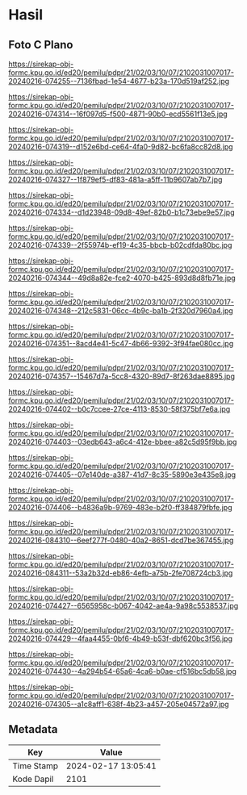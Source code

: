 # Hasil

## Foto C Plano

https://sirekap-obj-formc.kpu.go.id/ed20/pemilu/pdpr/21/02/03/10/07/2102031007017-20240216-074255--7136fbad-1e54-4677-b23a-170d519af252.jpg

https://sirekap-obj-formc.kpu.go.id/ed20/pemilu/pdpr/21/02/03/10/07/2102031007017-20240216-074314--16f097d5-f500-4871-90b0-ecd5561f13e5.jpg

https://sirekap-obj-formc.kpu.go.id/ed20/pemilu/pdpr/21/02/03/10/07/2102031007017-20240216-074319--d152e6bd-ce64-4fa0-9d82-bc6fa8cc82d8.jpg

https://sirekap-obj-formc.kpu.go.id/ed20/pemilu/pdpr/21/02/03/10/07/2102031007017-20240216-074327--1f879ef5-df83-481a-a5ff-11b9607ab7b7.jpg

https://sirekap-obj-formc.kpu.go.id/ed20/pemilu/pdpr/21/02/03/10/07/2102031007017-20240216-074334--d1d23948-09d8-49ef-82b0-b1c73ebe9e57.jpg

https://sirekap-obj-formc.kpu.go.id/ed20/pemilu/pdpr/21/02/03/10/07/2102031007017-20240216-074339--2f55974b-ef19-4c35-bbcb-b02cdfda80bc.jpg

https://sirekap-obj-formc.kpu.go.id/ed20/pemilu/pdpr/21/02/03/10/07/2102031007017-20240216-074344--49d8a82e-fce2-4070-b425-893d8d8fb71e.jpg

https://sirekap-obj-formc.kpu.go.id/ed20/pemilu/pdpr/21/02/03/10/07/2102031007017-20240216-074348--212c5831-06cc-4b9c-ba1b-2f320d7960a4.jpg

https://sirekap-obj-formc.kpu.go.id/ed20/pemilu/pdpr/21/02/03/10/07/2102031007017-20240216-074351--8acd4e41-5c47-4b66-9392-3f94fae080cc.jpg

https://sirekap-obj-formc.kpu.go.id/ed20/pemilu/pdpr/21/02/03/10/07/2102031007017-20240216-074357--15467d7a-5cc8-4320-89d7-8f263dae8895.jpg

https://sirekap-obj-formc.kpu.go.id/ed20/pemilu/pdpr/21/02/03/10/07/2102031007017-20240216-074402--b0c7ccee-27ce-4113-8530-58f375bf7e6a.jpg

https://sirekap-obj-formc.kpu.go.id/ed20/pemilu/pdpr/21/02/03/10/07/2102031007017-20240216-074403--03edb643-a6c4-412e-bbee-a82c5d95f9bb.jpg

https://sirekap-obj-formc.kpu.go.id/ed20/pemilu/pdpr/21/02/03/10/07/2102031007017-20240216-074405--07e140de-a387-41d7-8c35-5890e3e435e8.jpg

https://sirekap-obj-formc.kpu.go.id/ed20/pemilu/pdpr/21/02/03/10/07/2102031007017-20240216-074406--b4836a9b-9769-483e-b2f0-ff384879fbfe.jpg

https://sirekap-obj-formc.kpu.go.id/ed20/pemilu/pdpr/21/02/03/10/07/2102031007017-20240216-084310--6eef277f-0480-40a2-8651-dcd7be367455.jpg

https://sirekap-obj-formc.kpu.go.id/ed20/pemilu/pdpr/21/02/03/10/07/2102031007017-20240216-084311--53a2b32d-eb86-4efb-a75b-2fe708724cb3.jpg

https://sirekap-obj-formc.kpu.go.id/ed20/pemilu/pdpr/21/02/03/10/07/2102031007017-20240216-074427--6565958c-b067-4042-ae4a-9a98c5538537.jpg

https://sirekap-obj-formc.kpu.go.id/ed20/pemilu/pdpr/21/02/03/10/07/2102031007017-20240216-074429--4faa4455-0bf6-4b49-b53f-dbf620bc3f56.jpg

https://sirekap-obj-formc.kpu.go.id/ed20/pemilu/pdpr/21/02/03/10/07/2102031007017-20240216-074430--4a294b54-65a6-4ca6-b0ae-cf516bc5db58.jpg

https://sirekap-obj-formc.kpu.go.id/ed20/pemilu/pdpr/21/02/03/10/07/2102031007017-20240216-074305--a1c8aff1-638f-4b23-a457-205e04572a97.jpg


## Metadata

| Key        | Value               |
| ---------- | ------------------- |
| Time Stamp | 2024-02-17 13:05:41 |
| Kode Dapil | 2101                |



